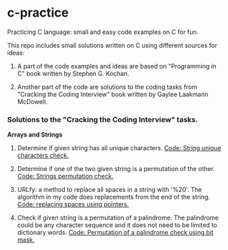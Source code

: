 # c-practice
Practicing C language: small and easy code examples on C for fun.

This repo includes small solutions written on C using different sources for ideas:

1. A part of the code examples and ideas are based on "Programming in C" book written by Stephen G. Kochan.

2. Another part of the code are solutions to the coding tasks from "Cracking the Coding Interview" book written by Gaylee Laakmann McDowell.

### Solutions to the "Cracking the Coding Interview" tasks.

**Arrays and Strings**
1. Determine if given string has all unique characters. [Code: String unique characters check.](https://github.com/jack-zuban/c-practice/tree/master/unique-characters/unique-characters/main.c)

2. Determine if one of the two given string is a permutation of the other. [Code: Strings permutation check.](https://github.com/jack-zuban/c-practice/blob/master/string-permutation-check/string-permutation-check/main.c)

3. URLfy: a method to replace all spaces in a string with '%20'. The algorithm in my code does replacements from the end of the string. [Code: replacing spaces using pointers.](https://github.com/jack-zuban/c-practice/tree/master/URLfy/URLfy/main.c)

4. Check if given string is a permutation of a palindrome. The palindrome could be any character sequence and it does not need to be limited to dictionary words. [Code: Permutation of a palindrome check using bit mask.](https://github.com/jack-zuban/c-practice/blob/master/palindrome-permutation/palindrome-permutation/main.c)
